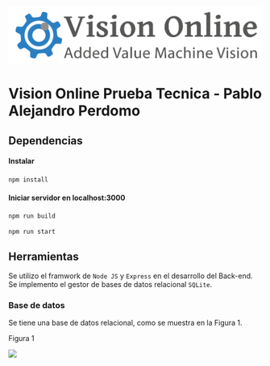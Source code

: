 ![](https://github.com/Perdomo193/webservice_front/blob/main/static/img/logo_vo.png)

# Vision Online Prueba Tecnica - Pablo Alejandro Perdomo

## Dependencias

#### Instalar
`npm install`

#### Iniciar servidor en localhost:3000
`npm run build`

`npm run start`

## Herramientas

Se utilizo el framwork de `Node JS` y `Express` en el desarrollo del Back-end. Se implemento el gestor de bases de datos relacional `SQLite`.

### Base de datos

Se tiene una base de datos relacional, como se muestra en la Figura 1.

Figura 1

![](https://github.com/Perdomo193/images/blob/master/page_three.png)

